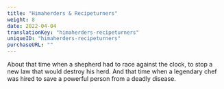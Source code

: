 ```yaml
---
title: "Himaherders & Recipeturners"
weight: 8
date: 2022-04-04
translationKey: "himaherders-recipeturners"
uniqueID: "himaherders-recipeturners"
purchaseURL: ""
---
```


About that time when a shepherd had to race against the clock, to stop a new law that would destroy his herd. And that time when a legendary chef was hired to save a powerful person from a deadly disease.